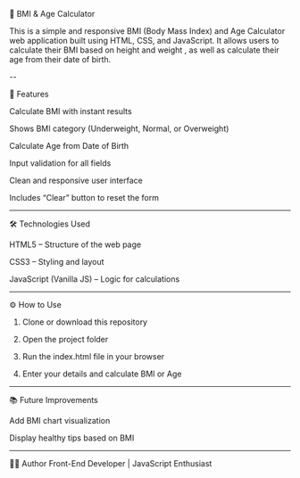🧮 BMI & Age Calculator

This is a simple and responsive BMI (Body Mass Index) and Age Calculator
web application built using HTML, CSS, and JavaScript.
It allows users to calculate their BMI based on height and weight
, as well as calculate their age from their date of birth.

--

🚀 Features

Calculate BMI with instant results

Shows BMI category (Underweight, Normal, or Overweight)

Calculate Age from Date of Birth

Input validation for all fields

Clean and responsive user interface

Includes “Clear” button to reset the form



---

🛠 Technologies Used

HTML5 – Structure of the web page

CSS3 – Styling and layout

JavaScript (Vanilla JS) – Logic for calculations


---

⚙ How to Use

1. Clone or download this repository

2. Open the project folder

3. Run the index.html file in your browser

4. Enter your details and calculate BMI or Age

---

📚 Future Improvements

Add BMI chart visualization

Display healthy tips based on BMI

---

🧑‍💻 Author
Front-End Developer | JavaScript Enthusiast
